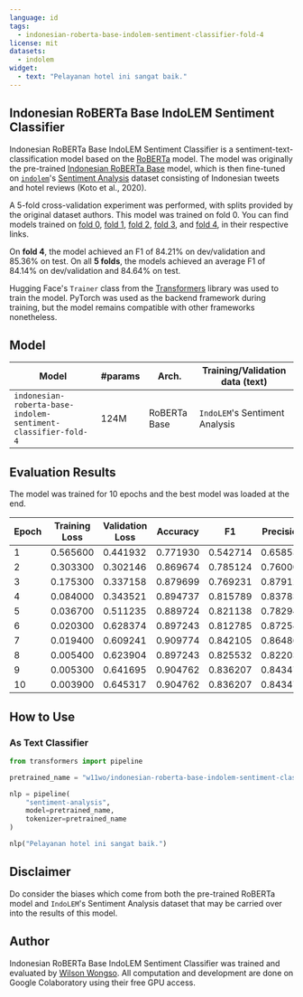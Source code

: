 ```yaml
---
language: id
tags:
  - indonesian-roberta-base-indolem-sentiment-classifier-fold-4
license: mit
datasets:
  - indolem
widget:
  - text: "Pelayanan hotel ini sangat baik."
---
```


## Indonesian RoBERTa Base IndoLEM Sentiment Classifier

Indonesian RoBERTa Base IndoLEM Sentiment Classifier is a sentiment-text-classification model based on the [RoBERTa](https://arxiv.org/abs/1907.11692) model. The model was originally the pre-trained [Indonesian RoBERTa Base](https://hf.co/flax-community/indonesian-roberta-base) model, which is then fine-tuned on [`indolem`](https://indolem.github.io/)'s [Sentiment Analysis](https://github.com/indolem/indolem/tree/main/sentiment) dataset consisting of Indonesian tweets and hotel reviews (Koto et al., 2020).

A 5-fold cross-validation experiment was performed, with splits provided by the original dataset authors. This model was trained on fold 0. You can find models trained on [fold 0](https://huggingface.co/w11wo/indonesian-roberta-base-indolem-sentiment-classifier-fold-0), [fold 1](https://huggingface.co/w11wo/indonesian-roberta-base-indolem-sentiment-classifier-fold-1), [fold 2](https://huggingface.co/w11wo/indonesian-roberta-base-indolem-sentiment-classifier-fold-2), [fold 3](https://huggingface.co/w11wo/indonesian-roberta-base-indolem-sentiment-classifier-fold-3), and [fold 4](https://huggingface.co/w11wo/indonesian-roberta-base-indolem-sentiment-classifier-fold-4), in their respective links.

On **fold 4**, the model achieved an F1 of 84.21% on dev/validation and 85.36% on test. On all **5 folds**, the models achieved an average F1 of 84.14% on dev/validation and 84.64% on test.

Hugging Face's `Trainer` class from the [Transformers](https://huggingface.co/transformers) library was used to train the model. PyTorch was used as the backend framework during training, but the model remains compatible with other frameworks nonetheless.

## Model

| Model                                                         | #params | Arch.        | Training/Validation data (text) |
| ------------------------------------------------------------- | ------- | ------------ | ------------------------------- |
| `indonesian-roberta-base-indolem-sentiment-classifier-fold-4` | 124M    | RoBERTa Base | `IndoLEM`'s Sentiment Analysis  |

## Evaluation Results

The model was trained for 10 epochs and the best model was loaded at the end.

| Epoch | Training Loss | Validation Loss | Accuracy | F1       | Precision | Recall   |
| ----- | ------------- | --------------- | -------- | -------- | --------- | -------- |
| 1     | 0.565600      | 0.441932        | 0.771930 | 0.542714 | 0.658537  | 0.461538 |
| 2     | 0.303300      | 0.302146        | 0.869674 | 0.785124 | 0.760000  | 0.811966 |
| 3     | 0.175300      | 0.337158        | 0.879699 | 0.769231 | 0.879121  | 0.683761 |
| 4     | 0.084000      | 0.343521        | 0.894737 | 0.815789 | 0.837838  | 0.794872 |
| 5     | 0.036700      | 0.511235        | 0.889724 | 0.821138 | 0.782946  | 0.863248 |
| 6     | 0.020300      | 0.628374        | 0.897243 | 0.812785 | 0.872549  | 0.760684 |
| 7     | 0.019400      | 0.609241        | 0.909774 | 0.842105 | 0.864865  | 0.820513 |
| 8     | 0.005400      | 0.623904        | 0.897243 | 0.825532 | 0.822034  | 0.829060 |
| 9     | 0.005300      | 0.641695        | 0.904762 | 0.836207 | 0.843478  | 0.829060 |
| 10    | 0.003900      | 0.645317        | 0.904762 | 0.836207 | 0.843478  | 0.829060 |

## How to Use

### As Text Classifier

```python
from transformers import pipeline

pretrained_name = "w11wo/indonesian-roberta-base-indolem-sentiment-classifier-fold-4"

nlp = pipeline(
    "sentiment-analysis",
    model=pretrained_name,
    tokenizer=pretrained_name
)

nlp("Pelayanan hotel ini sangat baik.")
```

## Disclaimer

Do consider the biases which come from both the pre-trained RoBERTa model and `IndoLEM`'s Sentiment Analysis dataset that may be carried over into the results of this model.

## Author

Indonesian RoBERTa Base IndoLEM Sentiment Classifier was trained and evaluated by [Wilson Wongso](https://w11wo.github.io/). All computation and development are done on Google Colaboratory using their free GPU access.
